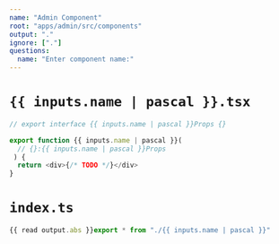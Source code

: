 ```yaml
---
name: "Admin Component"
root: "apps/admin/src/components"
output: "."
ignore: ["."]
questions: 
  name: "Enter component name:"
---
```


# `{{ inputs.name | pascal }}.tsx`

```typescript
// export interface {{ inputs.name | pascal }}Props {}

export function {{ inputs.name | pascal }}(
  // {}:{{ inputs.name | pascal }}Props
 ) {
  return <div>{/* TODO */}</div>
}
```

# `index.ts`

```typescript
{{ read output.abs }}export * from "./{{ inputs.name | pascal }}"
```
